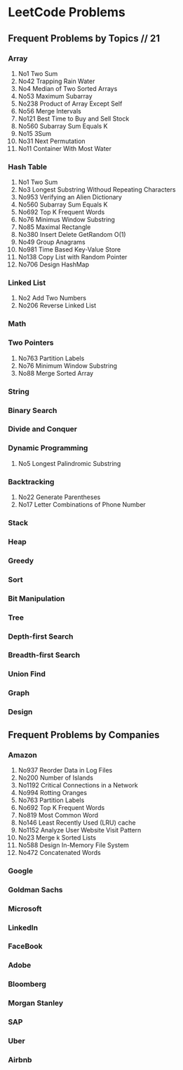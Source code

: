# LeetCode Problems

## Frequent Problems by Topics // 21

### Array

1. No1 Two Sum
2. No42 Trapping Rain Water
3. No4 Median of Two Sorted Arrays
4. No53 Maximum Subarray
5. No238 Product of Array Except Self
6. No56 Merge Intervals
7. No121 Best Time to Buy and Sell Stock
8. No560 Subarray Sum Equals K
9. No15 3Sum
10. No31 Next Permutation
11. No11 Container With Most Water

### Hash Table

1. No1 Two Sum
2. No3 Longest Substring Withoud Repeating Characters
3. No953 Verifying an Alien Dictionary
4. No560 Subarray Sum Equals K
5. No692 Top K Frequent Words
6. No76 Minimus Window Substring
7. No85 Maximal Rectangle
8. No380 Insert Delete GetRandom O(1)
9. No49 Group Anagrams
10. No981 Time Based Key-Value Store
11. No138 Copy List with Random Pointer
12. No706 Design HashMap

### Linked List

1. No2 Add Two Numbers
2. No206 Reverse Linked List

### Math

### Two Pointers

1. No763 Partition Labels
2. No76 Minimum Window Substring
3. No88 Merge Sorted Array

### String

### Binary Search

### Divide and Conquer

### Dynamic Programming

1. No5 Longest Palindromic Substring

### Backtracking

1. No22 Generate Parentheses
2. No17 Letter Combinations of Phone Number

### Stack

### Heap

### Greedy

### Sort

### Bit Manipulation

### Tree

### Depth-first Search

### Breadth-first Search

### Union Find

### Graph

### Design

## Frequent Problems by Companies

### Amazon

1. No937 Reorder Data in Log Files
2. No200 Number of Islands
3. No1192 Critical Connections in a Network
4. No994 Rotting Oranges
5. No763 Partition Labels
6. No692 Top K Frequent Words
7. No819 Most Common Word
8. No146 Least Recently Used (LRU) cache
9. No1152 Analyze User Website Visit Pattern
10. No23 Merge k Sorted Lists
11. No588 Design In-Memory File System
12. No472 Concatenated Words

### Google

### Goldman Sachs

### Microsoft

### LinkedIn

### FaceBook

### Adobe

### Bloomberg

### Morgan Stanley

### SAP

### Uber

### Airbnb
